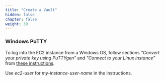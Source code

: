 ```yaml
---
title: "Create a Vault"
hidden: false
chapter: false
weight: 30
---
```


### Windows PuTTY
To log into the EC2 instance from a Windows OS, follow 
sections _"Convert your private key using PuTTYgen"_ and _"Connect 
to your Linux instance"_ 
from [these instructions](https://docs.aws.amazon.com/AWSEC2/latest/UserGuide/putty.html). 

Use _ec2-user_ for _my-instance-user-name_ in the instructions.
